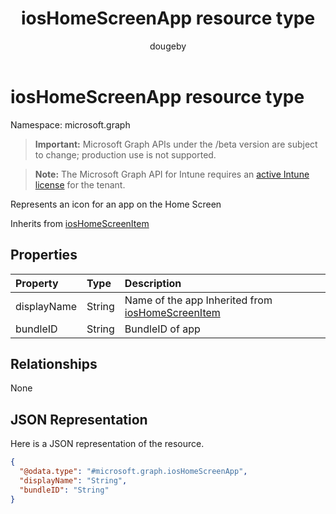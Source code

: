﻿---
title: "iosHomeScreenApp resource type"
description: "Represents an icon for an app on the Home Screen"
author: "dougeby"
localization_priority: Normal
ms.prod: "intune"
doc_type: resourcePageType
---

# iosHomeScreenApp resource type

Namespace: microsoft.graph

> **Important:** Microsoft Graph APIs under the /beta version are subject to change; production use is not supported.

> **Note:** The Microsoft Graph API for Intune requires an [active Intune license](https://go.microsoft.com/fwlink/?linkid=839381) for the tenant.

Represents an icon for an app on the Home Screen

Inherits from [iosHomeScreenItem](../resources/intune-deviceconfig-ioshomescreenitem.md)

## Properties

| Property    | Type   | Description                                                                                               |
| :---------- | :----- | :-------------------------------------------------------------------------------------------------------- |
| displayName | String | Name of the app Inherited from [iosHomeScreenItem](../resources/intune-deviceconfig-ioshomescreenitem.md) |
| bundleID    | String | BundleID of app                                                                                           |

## Relationships

None

## JSON Representation

Here is a JSON representation of the resource.

<!-- {
  "blockType": "resource",
  "@odata.type": "microsoft.graph.iosHomeScreenApp"
}
-->

```json
{
  "@odata.type": "#microsoft.graph.iosHomeScreenApp",
  "displayName": "String",
  "bundleID": "String"
}
```
